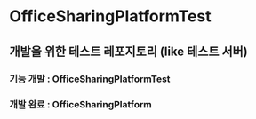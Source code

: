 # OfficeSharingPlatformTest
## 개발을 위한 테스트 레포지토리 (like 테스트 서버)
### 기능 개발 : OfficeSharingPlatformTest
### 개발 완료 : OfficeSharingPlatform
